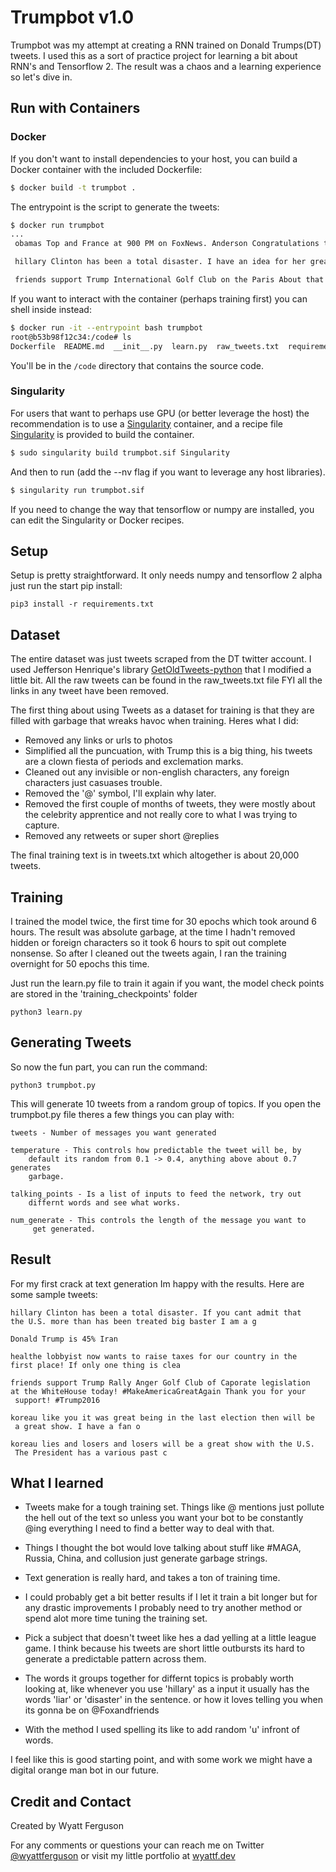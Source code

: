 # Trumpbot v1.0
Trumpbot was my attempt at creating a RNN trained on Donald Trumps(DT) tweets. I used this as a sort of practice project for learning a bit about RNN's and Tensorflow 2. The result was a chaos and a learning experience so let's dive in.

## Run with Containers

### Docker

If you don't want to install dependencies to your host, you can build a Docker container
with the included Dockerfile:

```bash
$ docker build -t trumpbot .
```

The entrypoint is the script to generate the tweets:

```bash
$ docker run trumpbot
...
 obamas Top and France at 900 PM on FoxNews. Anderson Congratulations to the House vote for MittRomney o

 hillary Clinton has been a total disaster. I have an idea for her great speech on CNN in the world  a great honor for me and his partisan hotel and every spor

 friends support Trump International Golf Club on the Paris About that Right School is started by the DNC and Clinton and the DNC that will be a great show with t
```

If you want to interact with the container (perhaps training first) you can shell inside instead:

```bash
$ docker run -it --entrypoint bash trumpbot
root@b53b98f12c34:/code# ls
Dockerfile  README.md  __init__.py  learn.py  raw_tweets.txt  requirements.txt	training_checkpoints  trumpbot.py  tweets.txt
```

You'll be in the `/code` directory that contains the source code. 

### Singularity

For users that want to perhaps use GPU (or better leverage the host) the recommendation is to
use a [Singularity](https://www.sylabs.io/guides/3.2/user-guide/) container, and a recipe file [Singularity](Singularity) is provided
to build the container.

```bash
$ sudo singularity build trumpbot.sif Singularity
```

And then to run (add the --nv flag if you want to leverage any host libraries).

```bash
$ singularity run trumpbot.sif
```

If you need to change the way that tensorflow or numpy are installed, you can edit the Singularity or Docker recipes.

## Setup
Setup is pretty straightforward. It only needs numpy and tensorflow 2 alpha just run the start pip install:

    pip3 install -r requirements.txt


## Dataset

The entire dataset was just tweets scraped from the DT twitter account. I used Jefferson Henrique's library [GetOldTweets-python](https://github.com/Jefferson-Henrique/GetOldTweets-python) that I modified a little bit. All the raw tweets can be found in the raw_tweets.txt file FYI all the links in any tweet have been removed.

The first thing about using Tweets as a dataset for training is that they are filled with garbage that wreaks havoc when training. Heres what I did:

- Removed any links or urls to photos
- Simplified all the puncuation, with Trump this is a big thing, his tweets are a clown fiesta of periods and exclemation marks.
- Cleaned out any invisible or non-english characters, any foreign characters just casuases trouble.
- Removed the '@' symbol, I'll explain why later.
- Removed the first couple of months of tweets, they were mostly about the celebrity apprentice and not really core to what I was trying to capture.
- Removed any retweets or super short @replies

The final training text is in tweets.txt which altogether is about 20,000 tweets.

## Training
I trained the model twice, the first time for 30 epochs which took around 6 hours. The result was absolute garbage, at the time I hadn't removed hidden or foreign characters so it took 6 hours to spit out complete nonsense. So after I cleaned out the tweets again, I ran the training overnight for 50 epochs this time.

Just run the learn.py file to train it again if you want, the model check points are stored in the 'training_checkpoints' folder

    python3 learn.py


## Generating Tweets
So now the fun part, you can run the command:

    python3 trumpbot.py

This will generate 10 tweets from a random group of topics. If you open the trumpbot.py file theres a few things you can play with:

    tweets - Number of messages you want generated

    temperature - This controls how predictable the tweet will be, by 
        default its random from 0.1 -> 0.4, anything above about 0.7 generates
        garbage.

    talking_points - Is a list of inputs to feed the network, try out 
        differnt words and see what works.

    num_generate - This controls the length of the message you want to
         get generated.

## Result
For my first crack at text generation Im happy with the results. Here are some sample tweets:

    hillary Clinton has been a total disaster. If you cant admit that 
    the U.S. more than has been treated big baster I am a g

    Donald Trump is 45% Iran

    healthe lobbyist now wants to raise taxes for our country in the 
    first place! If only one thing is clea

    friends support Trump Rally Anger Golf Club of Caporate legislation 
    at the WhiteHouse today! #MakeAmericaGreatAgain Thank you for your
     support! #Trump2016 

    koreau like you it was great being in the last election then will be
     a great show. I have a fan o

    koreau lies and losers and losers will be a great show with the U.S.
     The President has a various past c


## What I learned

- Tweets make for a tough training set. Things like @ mentions just pollute the hell out of the text so unless you want your bot to be constantly @ing everything I need to find a better way to deal with that.

- Things I thought the bot would love talking about stuff like #MAGA, Russia, China, and collusion just generate garbage strings.

- Text generation is really hard, and takes a ton of training time. 

- I could probably get a bit better results if I let it train a bit longer but for any drastic improvements I probably need to try another method or spend alot more time tuning the training set.

- Pick a subject that doesn't tweet like hes a dad yelling at a little league game. I think because his tweets are short little outbursts its hard to generate a predictable pattern across them.

- The words it groups together for differnt topics is probably worth looking at, like whenever you use 'hillary' as a input it usually has the words 'liar' or 'disaster' in the sentence. or how it loves telling you when its gonna be on @Foxandfriends

- With the method I used spelling its like to add random 'u' infront of words.

I feel like this is good starting point, and with some work we might have a digital orange man bot in our future.


## Credit and Contact

Created by Wyatt Ferguson 

For any comments or questions your can reach me on Twitter [@wyattferguson](https://twitter.com/wyattferguson) or visit my little portfolio at [wyattf.dev](https://wyattf.dev)
